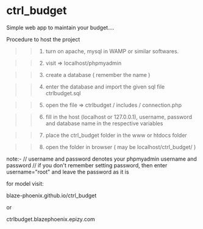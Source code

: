 # ctrl_budget

Simple web app to maintain your budget....


Procedure to host the project

>> 1) turn on apache, mysql in WAMP or similar softwares.

>> 2) visit =>   localhost/phpmyadmin

>> 3) create a database ( remember the name )

>> 4) enter the database and import the given sql file ctrlbudget.sql 

>> 5) open the file => ctrlbudget / includes / connection.php

>> 6) fill in the host (localhost or 127.0.0.1), username, password and database name in the respective variables

>> 7) place the ctrl_budget folder in the www or htdocs folder

>> 8) open the folder in browser ( may be localhost/ctrl_budget/ )

note:- // username and password denotes your phpmyadmin username and password
       // if you don't remember setting password, then enter username="root" and leave the password as it is 


for model visit:

blaze-phoenix.github.io/ctrl_budget

or

ctrlbudget.blazephoenix.epizy.com
